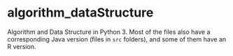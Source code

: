 # algorithm_dataStructure
Algorithm and Data Structure in Python 3. Most of the files also have a corresponding Java version (files in `src` folders), and some of them have an R version. 
